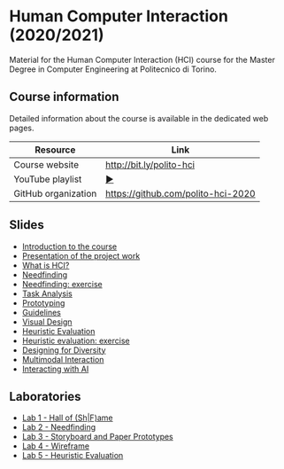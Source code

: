 # Human Computer Interaction (2020/2021)

Material for the Human Computer Interaction (HCI) course for the Master Degree in Computer Engineering at Politecnico di Torino.

## Course information

Detailed information about the course is available in the dedicated web pages.

| Resource | Link |
|---------|---|
| Course website | <http://bit.ly/polito-hci> |
| YouTube playlist | [:arrow_forward:](https://www.youtube.com/playlist?list=PLs7DWGc_wmwQ7ipQNDCLOhoB2I9PpscpD)|
| GitHub organization | <https://github.com/polito-hci-2020> |

## Slides

* [Introduction to the course](./slide/00-intro.pdf)
* [Presentation of the project work](./slide/01-project.pdf)
* [What is HCI?](./slide/02-whatisHCI.pdf)
* [Needfinding](./slide/03-needfinding.pdf)
* [Needfinding: exercise](./slide/03b-needfinding-esercise.pdf)
* [Task Analysis](./slide/04-taskanalysis.pdf)
* [Prototyping](./slide/05-prototyping.pdf)
* [Guidelines](./slide/06-guidelines.pdf)
* [Visual Design](./slide/07-visualdesign.pdf)
* [Heuristic Evaluation](./slide/08-heuristic-evaluation.pdf)
* [Heuristic evaluation: exercise](./slide/08b-heuristics-exercise.pdf)
* [Designing for Diversity](./slide/09-designing-diversity.pdf)
* [Multimodal Interaction](./slide/10-multimodal.pdf)
* [Interacting with AI](.slide/11-human-ai-interaction.pdf)


## Laboratories
* [Lab 1 - Hall of (Sh\|F)ame](./labs/L01-hall-of-shame-fame.pdf)
* [Lab 2 - Needfinding](./labs/L02-needfinding.pdf)
* [Lab 3 - Storyboard and Paper Prototypes](./labs/L03-storyboards-paper-prototypes.pdf)
* [Lab 4 - Wireframe](./labs/L04-wireframe.pdf)
* [Lab 5 - Heuristic Evaluation](./labs/L05-heuristic-evaluation.pdf)
